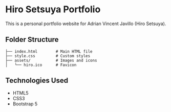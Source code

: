 # Hiro Setsuya Portfolio

This is a personal portfolio website for Adrian Vincent Javillo (Hiro Setsuya).

## Folder Structure

```
├── index.html        # Main HTML file
├── style.css         # Custom styles
├── assets/           # Images and icons
│   └── hiro.ico      # Favicon
```

## Technologies Used

- HTML5
- CSS3
- Bootstrap 5
